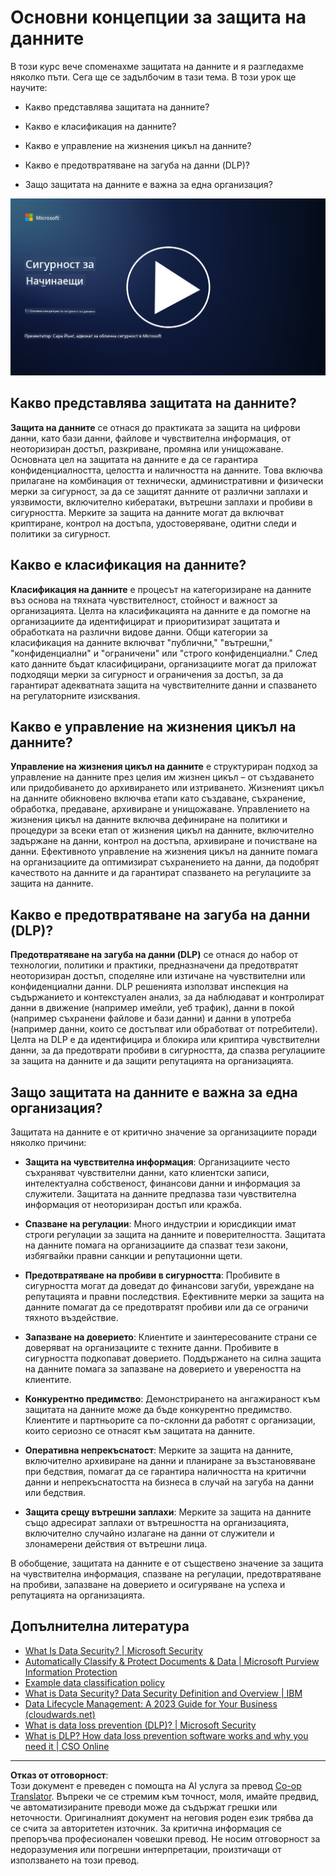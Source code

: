 <!--
CO_OP_TRANSLATOR_METADATA:
{
  "original_hash": "9703868f41dcddd5a98dea9ea6fcd94d",
  "translation_date": "2025-09-03T20:37:45+00:00",
  "source_file": "7.1 Data security key concepts.md",
  "language_code": "bg"
}
-->
# Основни концепции за защита на данните

В този курс вече споменахме защитата на данните и я разгледахме няколко пъти. Сега ще се задълбочим в тази тема. В този урок ще научите:

- Какво представлява защитата на данните?

- Какво е класификация на данните?

- Какво е управление на жизнения цикъл на данните?

- Какво е предотвратяване на загуба на данни (DLP)?

- Защо защитата на данните е важна за една организация?

[![Гледайте видеото](../../translated_images/7-1_placeholder.bcb1e7fdcef8c20be3172dc8b3b11f417cad164e7481b76f8a3bca4f853e1016.bg.png)](https://learn-video.azurefd.net/vod/player?id=ace39247-1690-45fb-8f99-985abcb8e423)

## Какво представлява защитата на данните?

**Защита на данните** се отнася до практиката за защита на цифрови данни, като бази данни, файлове и чувствителна информация, от неоторизиран достъп, разкриване, промяна или унищожаване. Основната цел на защитата на данните е да се гарантира конфиденциалността, целостта и наличността на данните. Това включва прилагане на комбинация от технически, административни и физически мерки за сигурност, за да се защитят данните от различни заплахи и уязвимости, включително кибератаки, вътрешни заплахи и пробиви в сигурността. Мерките за защита на данните могат да включват криптиране, контрол на достъпа, удостоверяване, одитни следи и политики за сигурност.

## Какво е класификация на данните?

**Класификация на данните** е процесът на категоризиране на данните въз основа на тяхната чувствителност, стойност и важност за организацията. Целта на класификацията на данните е да помогне на организациите да идентифицират и приоритизират защитата и обработката на различни видове данни. Общи категории за класификация на данните включват "публични," "вътрешни," "конфиденциални" и "ограничени" или "строго конфиденциални." След като данните бъдат класифицирани, организациите могат да приложат подходящи мерки за сигурност и ограничения за достъп, за да гарантират адекватната защита на чувствителните данни и спазването на регулаторните изисквания.

## Какво е управление на жизнения цикъл на данните?

**Управление на жизнения цикъл на данните** е структуриран подход за управление на данните през целия им жизнен цикъл – от създаването или придобиването до архивирането или изтриването. Жизненият цикъл на данните обикновено включва етапи като създаване, съхранение, обработка, предаване, архивиране и унищожаване. Управлението на жизнения цикъл на данните включва дефиниране на политики и процедури за всеки етап от жизнения цикъл на данните, включително задържане на данни, контрол на достъпа, архивиране и почистване на данни. Ефективното управление на жизнения цикъл на данните помага на организациите да оптимизират съхранението на данни, да подобрят качеството на данните и да гарантират спазването на регулациите за защита на данните.

## Какво е предотвратяване на загуба на данни (DLP)?

**Предотвратяване на загуба на данни (DLP)** се отнася до набор от технологии, политики и практики, предназначени да предотвратят неоторизиран достъп, споделяне или изтичане на чувствителни или конфиденциални данни. DLP решенията използват инспекция на съдържанието и контекстуален анализ, за да наблюдават и контролират данни в движение (например имейли, уеб трафик), данни в покой (например съхранени файлове и бази данни) и данни в употреба (например данни, които се достъпват или обработват от потребители). Целта на DLP е да идентифицира и блокира или криптира чувствителни данни, за да предотврати пробиви в сигурността, да спазва регулациите за защита на данните и да защити репутацията на организацията.

## Защо защитата на данните е важна за една организация?

Защитата на данните е от критично значение за организациите поради няколко причини:

- **Защита на чувствителна информация**: Организациите често съхраняват чувствителни данни, като клиентски записи, интелектуална собственост, финансови данни и информация за служители. Защитата на данните предпазва тази чувствителна информация от неоторизиран достъп или кражба.

- **Спазване на регулации**: Много индустрии и юрисдикции имат строги регулации за защита на данните и поверителността. Защитата на данните помага на организациите да спазват тези закони, избягвайки правни санкции и репутационни щети.

- **Предотвратяване на пробиви в сигурността**: Пробивите в сигурността могат да доведат до финансови загуби, увреждане на репутацията и правни последствия. Ефективните мерки за защита на данните помагат да се предотвратят пробиви или да се ограничи тяхното въздействие.

- **Запазване на доверието**: Клиентите и заинтересованите страни се доверяват на организациите с техните данни. Пробивите в сигурността подкопават доверието. Поддържането на силна защита на данните помага за запазване на доверието и увереността на клиентите.

- **Конкурентно предимство**: Демонстрирането на ангажираност към защитата на данните може да бъде конкурентно предимство. Клиентите и партньорите са по-склонни да работят с организации, които сериозно се отнасят към защитата на данните.

- **Оперативна непрекъснатост**: Мерките за защита на данните, включително архивиране на данни и планиране за възстановяване при бедствия, помагат да се гарантира наличността на критични данни и непрекъснатостта на бизнеса в случай на загуба на данни или бедствия.

- **Защита срещу вътрешни заплахи**: Мерките за защита на данните също адресират заплахи от вътрешността на организацията, включително случайно излагане на данни от служители и злонамерени действия от вътрешни лица.

В обобщение, защитата на данните е от съществено значение за защита на чувствителна информация, спазване на регулации, предотвратяване на пробиви, запазване на доверието и осигуряване на успеха и репутацията на организацията.

## Допълнителна литература

- [What Is Data Security? | Microsoft Security](https://www.microsoft.com/en-au/security/business/security-101/what-is-data-security?WT.mc_id=academic-96948-sayoung)
- [Automatically Classify & Protect Documents & Data | Microsoft Purview Information Protection](https://youtu.be/v8LqmzBUaOo)
- [Example data classification policy](https://www.cmu.edu/data/guidelines/data-classification.html)
- [What is Data Security? Data Security Definition and Overview | IBM](https://www.ibm.com/topics/data-security)
- [Data Lifecycle Management: A 2023 Guide for Your Business (cloudwards.net)](https://www.cloudwards.net/data-lifecycle-management/)
- [What is data loss prevention (DLP)? | Microsoft Security](https://www.microsoft.com/security/business/security-101/what-is-data-loss-prevention-dlp?WT.mc_id=academic-96948-sayoung)
- [What is DLP? How data loss prevention software works and why you need it | CSO Online](https://www.csoonline.com/article/569559/what-is-dlp-how-data-loss-prevention-software-works-and-why-you-need-it.html)

---

**Отказ от отговорност**:  
Този документ е преведен с помощта на AI услуга за превод [Co-op Translator](https://github.com/Azure/co-op-translator). Въпреки че се стремим към точност, моля, имайте предвид, че автоматизираните преводи може да съдържат грешки или неточности. Оригиналният документ на неговия роден език трябва да се счита за авторитетен източник. За критична информация се препоръчва професионален човешки превод. Не носим отговорност за недоразумения или погрешни интерпретации, произтичащи от използването на този превод.